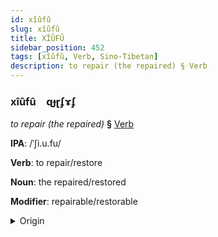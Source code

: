 ```yaml
---
id: xîûfû
slug: xîûfû
title: XÎÛFÛ
sidebar_position: 452
tags: [xîûfû, Verb, Sino-Tibetan]
description: to repair (the repaired) § Verb
---
```


### xîûfû&emsp;<span kind="abugida">ɋɟɽʄɤʄ</span>

*to repair (the repaired)* **§** [Verb](../../tags/Verb)

**IPA**: /ˈʃi.u.fu/

**Verb**: to repair/restore

**Noun**: the repaired/restored

**Modifier**: repairable/restorable

<details>
    <summary>Origin</summary>
    Mandarin 修復 xiūfù /ɕjou̯.fu/<br/>
    <em>Sino-Tibetan Language Family</em>
</details>